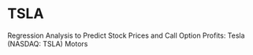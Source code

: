 # TSLA
Regression Analysis to Predict Stock Prices and Call  Option Profits: Tesla (NASDAQ: TSLA) Motors
